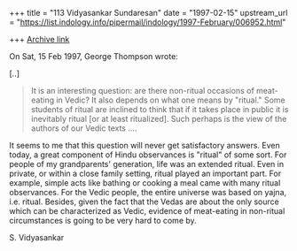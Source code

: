 +++
title = "113 Vidyasankar Sundaresan"
date = "1997-02-15"
upstream_url = "https://list.indology.info/pipermail/indology/1997-February/006952.html"

+++
[Archive link](https://list.indology.info/pipermail/indology/1997-February/006952.html)



On Sat, 15 Feb 1997, George Thompson wrote:

[..]

> 
> It is an interesting question: are there non-ritual occasions of
> meat-eating in Vedic?  It also depends on what one means by "ritual."  Some
> students of ritual are inclined to think that if it takes place in public
> it is inevitably ritual [or at least ritualized]. Such perhaps is the view
> of the authors of our Vedic texts ....

It seems to me that this question will never get satisfactory answers.
Even today, a great component of Hindu observances is "ritual" of some
sort. For people of my grandparents' generation, life was an extended
ritual. Even in private, or within a close family setting, ritual played
an important part. For example, simple acts like bathing or cooking a meal
came with many ritual observances. For the Vedic people, the entire 
universe was based on yajna, i.e. ritual. Besides, given the fact that the 
Vedas are about the only source which can be characterized as Vedic, 
evidence of meat-eating in non-ritual circumstances is going to be very 
hard to come by. 

S. Vidyasankar






